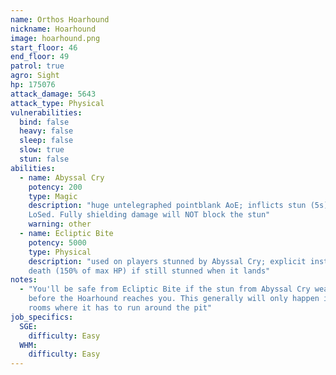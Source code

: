 ```yaml
---
name: Orthos Hoarhound
nickname: Hoarhound
image: hoarhound.png
start_floor: 46
end_floor: 49
patrol: true
agro: Sight
hp: 175076
attack_damage: 5643
attack_type: Physical
vulnerabilities:
  bind: false
  heavy: false
  sleep: false
  slow: true
  stun: false
abilities:
  - name: Abyssal Cry
    potency: 200
    type: Magic
    description: "huge untelegraphed pointblank AoE; inflicts stun (5s); can be
    LoSed. Fully shielding damage will NOT block the stun"
    warning: other
  - name: Ecliptic Bite
    potency: 5000
    type: Physical
    description: "used on players stunned by Abyssal Cry; explicit instant
    death (150% of max HP) if still stunned when it lands"
notes:
  - "You'll be safe from Ecliptic Bite if the stun from Abyssal Cry wears off
    before the Hoarhound reaches you. This generally will only happen in pit
    rooms where it has to run around the pit"
job_specifics:
  SGE:
    difficulty: Easy
  WHM:
    difficulty: Easy
---
```

